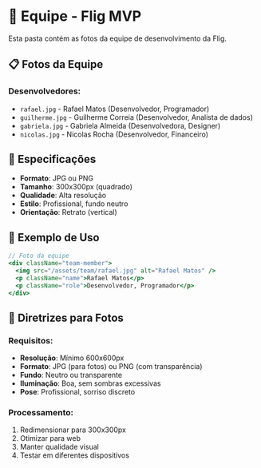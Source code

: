 # 👥 Equipe - Flig MVP

Esta pasta contém as fotos da equipe de desenvolvimento da Flig.

## 📋 Fotos da Equipe

### Desenvolvedores:
- `rafael.jpg` - Rafael Matos (Desenvolvedor, Programador)
- `guilherme.jpg` - Guilherme Correia (Desenvolvedor, Analista de dados)
- `gabriela.jpg` - Gabriela Almeida (Desenvolvedora, Designer)
- `nicolas.jpg` - Nicolas Rocha (Desenvolvedor, Financeiro)

## 🎨 Especificações

- **Formato**: JPG ou PNG
- **Tamanho**: 300x300px (quadrado)
- **Qualidade**: Alta resolução
- **Estilo**: Profissional, fundo neutro
- **Orientação**: Retrato (vertical)

## 📝 Exemplo de Uso

```jsx
// Foto da equipe
<div className="team-member">
  <img src="/assets/team/rafael.jpg" alt="Rafael Matos" />
  <p className="name">Rafael Matos</p>
  <p className="role">Desenvolvedor, Programador</p>
</div>
```

## 📸 Diretrizes para Fotos

### Requisitos:
- **Resolução**: Mínimo 600x600px
- **Formato**: JPG (para fotos) ou PNG (com transparência)
- **Fundo**: Neutro ou transparente
- **Iluminação**: Boa, sem sombras excessivas
- **Pose**: Profissional, sorriso discreto

### Processamento:
1. Redimensionar para 300x300px
2. Otimizar para web
3. Manter qualidade visual
4. Testar em diferentes dispositivos
